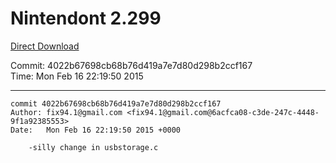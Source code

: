 # Nintendont 2.299
[Direct Download](./Nintendont.zip)

Commit: 4022b67698cb68b76d419a7e7d80d298b2ccf167  
Time: Mon Feb 16 22:19:50 2015   

-----

```
commit 4022b67698cb68b76d419a7e7d80d298b2ccf167
Author: fix94.1@gmail.com <fix94.1@gmail.com@6acfca08-c3de-247c-4448-9f1a92385553>
Date:   Mon Feb 16 22:19:50 2015 +0000

    -silly change in usbstorage.c
```
